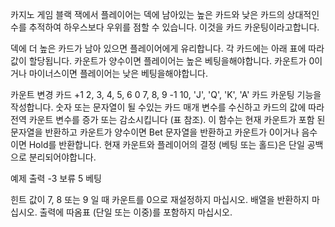 카지노 게임 블랙 잭에서 플레이어는 덱에 남아있는 높은 카드와 낮은 카드의 상대적인 수를 추적하여 하우스보다 우위를 점할 수 있습니다. 이것을 카드 카운팅이라고합니다.

덱에 더 높은 카드가 남아 있으면 플레이어에게 유리합니다. 각 카드에는 아래 표에 따라 값이 할당됩니다. 카운트가 양수이면 플레이어는 높은 베팅을해야합니다. 카운트가 0이거나 마이너스이면 플레이어는 낮은 베팅을해야합니다.

카운트 변경 카드
+1 2, 3, 4, 5, 6
0 7, 8, 9
-1 10, 'J', 'Q', 'K', 'A'
카드 카운팅 기능을 작성합니다. 숫자 또는 문자열이 될 수있는 카드 매개 변수를 수신하고 카드의 값에 따라 전역 카운트 변수를 증가 또는 감소시킵니다 (표 참조). 이 함수는 현재 카운트가 포함 된 문자열을 반환하고 카운트가 양수이면 Bet 문자열을 반환하고 카운트가 0이거나 음수이면 Hold를 반환합니다. 현재 카운트와 플레이어의 결정 (베팅 또는 홀드)은 단일 공백으로 분리되어야합니다.

예제 출력
-3 보류
5 베팅

힌트
값이 7, 8 또는 9 일 때 카운트를 0으로 재설정하지 마십시오.
배열을 반환하지 마십시오.
출력에 따옴표 (단일 또는 이중)를 포함하지 마십시오.